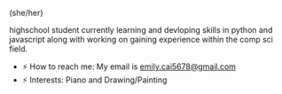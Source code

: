 (she/her)

highschool student currently learning and devloping skills in python and javascript 
along with working on gaining experience within the comp sci field. 

- ⚡ How to reach me: My email is emily.cai5678@gmail.com
- ⚡ Interests: Piano and Drawing/Painting 

